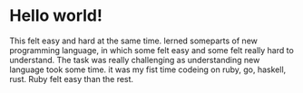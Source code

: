# Hello world!


This felt easy and hard at the same time. lerned someparts of new programming language, in which some felt easy and some felt really hard to understand. The task was really challenging as understanding new language took some time.
it was my fist time codeing on ruby, go, haskell, rust. Ruby felt easy than the rest.